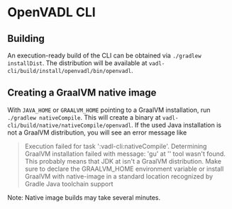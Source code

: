 # OpenVADL CLI

## Building 

An execution-ready build of the CLI can be obtained via `./gradlew installDist`.
The distribution will be available at `vadl-cli/build/install/openvadl/bin/openvadl`.

## Creating a GraalVM native image

With `JAVA_HOME` or `GRAALVM_HOME` pointing to a GraalVM installation, run `./gradlew nativeCompile`.
This will create a binary at `vadl-cli/build/native/nativeCompile/openvadl`.
If the used Java installation is not a GraalVM distribution, you will see an error message like

> Execution failed for task ':vadl-cli:nativeCompile'.
> Determining GraalVM installation failed with message: 'gu' at '<snip>' tool wasn't found.
> This probably means that JDK at isn't a GraalVM distribution.
> Make sure to declare the GRAALVM_HOME environment variable or install GraalVM with native-image in a standard location recognized by Gradle Java toolchain support

Note: Native image builds may take several minutes.
